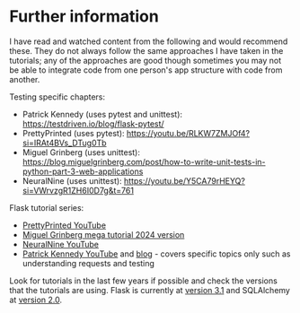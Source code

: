 # Further information

I have read and watched content from the following and would recommend these. They do not always follow the same
approaches I have taken in the tutorials; any of the approaches are good though sometimes you may not be able to
integrate code from one person's app structure with code from another.

Testing specific chapters:

- Patrick Kennedy (uses pytest and unittest): https://testdriven.io/blog/flask-pytest/
- PrettyPrinted (uses pytest): https://youtu.be/RLKW7ZMJOf4?si=IRAt4BVs_DTug0Tb
- Miguel Grinberg (uses
  unittest): https://blog.miguelgrinberg.com/post/how-to-write-unit-tests-in-python-part-3-web-applications
- NeuralNine (uses unittest): https://youtu.be/Y5CA79rHEYQ?si=VWrvzgR1ZH6I0D7g&t=761

Flask tutorial series:

- [PrettyPrinted YouTube](https://www.youtube.com/@prettyprinted/playlists)
- [Miguel Grinberg mega tutorial 2024 version](https://blog.miguelgrinberg.com/post/the-flask-mega-tutorial-part-i-hello-world)
- [NeuralNine YouTube](https://www.youtube.com/playlist?list=PL7yh-TELLS1EyAye_UMnlsTGKxg8uatkM)
- [Patrick Kennedy YouTube](https://www.youtube.com/results?search_query=patrick+kennedy+flask)
  and [blog](https://testdriven.io/guides/flask-deep-dive/) - covers specific topics only such as understanding
  requests and testing

Look for tutorials in the last few years if possible and check the versions that the tutorials are using. Flask is
currently at [version 3.1](https://pypi.org/project/Flask/) and SQLAlchemy
at [version 2.0](https://pypi.org/project/SQLAlchemy/).
